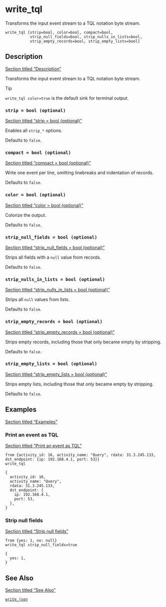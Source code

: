# write_tql

Transforms the input event stream to a TQL notation byte stream.

```tql
write_tql [strip=bool, color=bool, compact=bool,
           strip_null_fields=bool, strip_nulls_in_lists=bool,
           strip_empty_records=bool, strip_empty_lists=bool]
```

## Description

[Section titled “Description”](#description)

Transforms the input event stream to a TQL notation byte stream.

Tip

`write_tql color=true` is the default sink for terminal output.

### `strip = bool (optional)`

[Section titled “strip = bool (optional)”](#strip--bool-optional)

Enables all `strip_*` options.

Defaults to `false`.

### `compact = bool (optional)`

[Section titled “compact = bool (optional)”](#compact--bool-optional)

Write one event per line, omitting linebreaks and indentation of records.

Defaults to `false`.

### `color = bool (optional)`

[Section titled “color = bool (optional)”](#color--bool-optional)

Colorize the output.

Defaults to `false`.

### `strip_null_fields = bool (optional)`

[Section titled “strip\_null\_fields = bool (optional)”](#strip_null_fields--bool-optional)

Strips all fields with a `null` value from records.

Defaults to `false`.

### `strip_nulls_in_lists = bool (optional)`

[Section titled “strip\_nulls\_in\_lists = bool (optional)”](#strip_nulls_in_lists--bool-optional)

Strips all `null` values from lists.

Defaults to `false`.

### `strip_empty_records = bool (optional)`

[Section titled “strip\_empty\_records = bool (optional)”](#strip_empty_records--bool-optional)

Strips empty records, including those that only became empty by stripping.

Defaults to `false`.

### `strip_empty_lists = bool (optional)`

[Section titled “strip\_empty\_lists = bool (optional)”](#strip_empty_lists--bool-optional)

Strips empty lists, including those that only became empty by stripping.

Defaults to `false`.

## Examples

[Section titled “Examples”](#examples)

### Print an event as TQL

[Section titled “Print an event as TQL”](#print-an-event-as-tql)

```tql
from {activity_id: 16, activity_name: "Query", rdata: 31.3.245.133, dst_endpoint: {ip: 192.168.4.1, port: 53}}
write_tql
```

```tql
{
  activity_id: 16,
  activity_name: "Query",
  rdata: 31.3.245.133,
  dst_endpoint: {
    ip: 192.168.4.1,
    port: 53,
  },
}
```

### Strip null fields

[Section titled “Strip null fields”](#strip-null-fields)

```tql
from {yes: 1, no: null}
write_tql strip_null_fields=true
```

```tql
{
  yes: 1,
}
```

## See Also

[Section titled “See Also”](#see-also)

[`write_json`](/reference/operators/write_json)